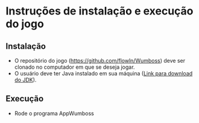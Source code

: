 # Instruções de instalação e execução do jogo

## Instalação
* O repositório do jogo (https://github.com/flowln/Wumboss) deve ser clonado no computador em que se deseja jogar.
* O usuário deve ter Java instalado em sua máquina ([Link para download do JDK](https://www.oracle.com/java/technologies/javase-downloads.html)).

## Execução
* Rode o programa AppWumboss
